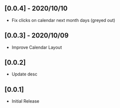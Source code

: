 ## [0.0.4] - 2020/10/10

* Fix clicks on calendar next month days (greyed out)

## [0.0.3] - 2020/10/09

* Improve Calendar Layout

## [0.0.2]

* Update desc

## [0.0.1]

* Initial Release
